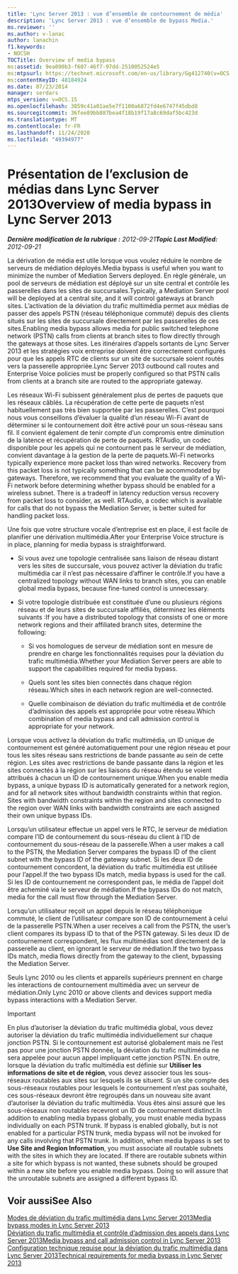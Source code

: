 ```yaml
---
title: 'Lync Server 2013 : vue d’ensemble de contournement de média'
description: 'Lync Server 2013 : vue d’ensemble de bypass Media.'
ms.reviewer: ''
ms.author: v-lanac
author: lanachin
f1.keywords:
- NOCSH
TOCTitle: Overview of media bypass
ms:assetid: 9ea090b3-f607-46f7-97dd-2510052524e5
ms:mtpsurl: https://technet.microsoft.com/en-us/library/Gg412740(v=OCS.15)
ms:contentKeyID: 48184924
ms.date: 07/23/2014
manager: serdars
mtps_version: v=OCS.15
ms.openlocfilehash: 3859c41a01ae5e7f1100a6872fd4e6747f45dbd8
ms.sourcegitcommit: 36fee89bb887bea4f18b19f17a8c69daf5bc423d
ms.translationtype: MT
ms.contentlocale: fr-FR
ms.lasthandoff: 11/24/2020
ms.locfileid: "49394977"
---
```

# <a name="overview-of-media-bypass-in-lync-server-2013"></a><span data-ttu-id="176c4-103">Présentation de l’exclusion de médias dans Lync Server 2013</span><span class="sxs-lookup"><span data-stu-id="176c4-103">Overview of media bypass in Lync Server 2013</span></span>

<div data-xmlns="http://www.w3.org/1999/xhtml">

<div class="topic" data-xmlns="http://www.w3.org/1999/xhtml" data-msxsl="urn:schemas-microsoft-com:xslt" data-cs="https://msdn.microsoft.com/">

<div data-asp="https://msdn2.microsoft.com/asp">



</div>

<div id="mainSection">

<div id="mainBody"><span data-ttu-id="176c4-104">

<span> </span></span><span class="sxs-lookup"><span data-stu-id="176c4-104">

<span> </span></span></span>

<span data-ttu-id="176c4-105">_**Dernière modification de la rubrique :** 2012-09-21_</span><span class="sxs-lookup"><span data-stu-id="176c4-105">_**Topic Last Modified:** 2012-09-21_</span></span>

<span data-ttu-id="176c4-106">La dérivation de média est utile lorsque vous voulez réduire le nombre de serveurs de médiation déployés.</span><span class="sxs-lookup"><span data-stu-id="176c4-106">Media bypass is useful when you want to minimize the number of Mediation Servers deployed.</span></span> <span data-ttu-id="176c4-107">En règle générale, un pool de serveurs de médiation est déployé sur un site central et contrôle les passerelles dans les sites de succursales.</span><span class="sxs-lookup"><span data-stu-id="176c4-107">Typically, a Mediation Server pool will be deployed at a central site, and it will control gateways at branch sites.</span></span> <span data-ttu-id="176c4-108">L’activation de la déviation du trafic multimédia permet aux médias de passer des appels PSTN (réseau téléphonique commuté) depuis des clients situés sur les sites de succursale directement par les passerelles de ces sites.</span><span class="sxs-lookup"><span data-stu-id="176c4-108">Enabling media bypass allows media for public switched telephone network (PSTN) calls from clients at branch sites to flow directly through the gateways at those sites.</span></span> <span data-ttu-id="176c4-109">Les itinéraires d’appels sortants de Lync Server 2013 et les stratégies voix entreprise doivent être correctement configurés pour que les appels RTC de clients sur un site de succursale soient routés vers la passerelle appropriée.</span><span class="sxs-lookup"><span data-stu-id="176c4-109">Lync Server 2013 outbound call routes and Enterprise Voice policies must be properly configured so that PSTN calls from clients at a branch site are routed to the appropriate gateway.</span></span>

<span data-ttu-id="176c4-p102">Les réseaux Wi-Fi subissent généralement plus de pertes de paquets que les réseaux câblés. La récupération de cette perte de paquets n’est habituellement pas très bien supportée par les passerelles. C’est pourquoi nous vous conseillons d’évaluer la qualité d’un réseau Wi-Fi avant de déterminer si le contournement doit être activé pour un sous-réseau sans fil. Il convient également de tenir compte d’un compromis entre diminution de la latence et récupération de perte de paquets. RTAudio, un codec disponible pour les appels qui ne contournent pas le serveur de médiation, convient davantage à la gestion de la perte de paquets.</span><span class="sxs-lookup"><span data-stu-id="176c4-p102">Wi-Fi networks typically experience more packet loss than wired networks. Recovery from this packet loss is not typically something that can be accommodated by gateways. Therefore, we recommend that you evaluate the quality of a Wi-Fi network before determining whether bypass should be enabled for a wireless subnet. There is a tradeoff in latency reduction versus recovery from packet loss to consider, as well. RTAudio, a codec which is available for calls that do not bypass the Mediation Server, is better suited for handling packet loss.</span></span>

<span data-ttu-id="176c4-115">Une fois que votre structure vocale d’entreprise est en place, il est facile de planifier une dérivation multimédia.</span><span class="sxs-lookup"><span data-stu-id="176c4-115">After your Enterprise Voice structure is in place, planning for media bypass is straightforward.</span></span>

  - <span data-ttu-id="176c4-116">Si vous avez une topologie centralisée sans liaison de réseau distant vers les sites de succursale, vous pouvez activer la déviation du trafic multimédia car il n’est pas nécessaire d’affiner le contrôle.</span><span class="sxs-lookup"><span data-stu-id="176c4-116">If you have a centralized topology without WAN links to branch sites, you can enable global media bypass, because fine-tuned control is unnecessary.</span></span>

  - <span data-ttu-id="176c4-117">Si votre topologie distribuée est constituée d’une ou plusieurs régions réseau et de leurs sites de succursale affiliés, déterminez les éléments suivants :</span><span class="sxs-lookup"><span data-stu-id="176c4-117">If you have a distributed topology that consists of one or more network regions and their affiliated branch sites, determine the following:</span></span>
    
      - <span data-ttu-id="176c4-118">Si vos homologues de serveur de médiation sont en mesure de prendre en charge les fonctionnalités requises pour la déviation du trafic multimédia.</span><span class="sxs-lookup"><span data-stu-id="176c4-118">Whether your Mediation Server peers are able to support the capabilities required for media bypass.</span></span>
    
      - <span data-ttu-id="176c4-119">Quels sont les sites bien connectés dans chaque région réseau.</span><span class="sxs-lookup"><span data-stu-id="176c4-119">Which sites in each network region are well-connected.</span></span>
    
      - <span data-ttu-id="176c4-120">Quelle combinaison de déviation du trafic multimédia et de contrôle d’admission des appels est appropriée pour votre réseau.</span><span class="sxs-lookup"><span data-stu-id="176c4-120">Which combination of media bypass and call admission control is appropriate for your network.</span></span>

<span data-ttu-id="176c4-p103">Lorsque vous activez la déviation du trafic multimédia, un ID unique de contournement est généré automatiquement pour une région réseau et pour tous les sites réseau sans restrictions de bande passante au sein de cette région. Les sites avec restrictions de bande passante dans la région et les sites connectés à la région sur les liaisons du réseau étendu se voient attribués à chacun un ID de contournement unique.</span><span class="sxs-lookup"><span data-stu-id="176c4-p103">When you enable media bypass, a unique bypass ID is automatically generated for a network region, and for all network sites without bandwidth constraints within that region. Sites with bandwidth constraints within the region and sites connected to the region over WAN links with bandwidth constraints are each assigned their own unique bypass IDs.</span></span>

<span data-ttu-id="176c4-123">Lorsqu’un utilisateur effectue un appel vers le RTC, le serveur de médiation compare l’ID de contournement du sous-réseau du client à l’ID de contournement du sous-réseau de la passerelle.</span><span class="sxs-lookup"><span data-stu-id="176c4-123">When a user makes a call to the PSTN, the Mediation Server compares the bypass ID of the client subnet with the bypass ID of the gateway subnet.</span></span> <span data-ttu-id="176c4-124">Si les deux ID de contournement concordent, la déviation du trafic multimédia est utilisée pour l’appel.</span><span class="sxs-lookup"><span data-stu-id="176c4-124">If the two bypass IDs match, media bypass is used for the call.</span></span> <span data-ttu-id="176c4-125">Si les ID de contournement ne correspondent pas, le média de l’appel doit être acheminé via le serveur de médiation.</span><span class="sxs-lookup"><span data-stu-id="176c4-125">If the bypass IDs do not match, media for the call must flow through the Mediation Server.</span></span>

<span data-ttu-id="176c4-126">Lorsqu’un utilisateur reçoit un appel depuis le réseau téléphonique commuté, le client de l’utilisateur compare son ID de contournement à celui de la passerelle PSTN.</span><span class="sxs-lookup"><span data-stu-id="176c4-126">When a user receives a call from the PSTN, the user’s client compares its bypass ID to that of the PSTN gateway.</span></span> <span data-ttu-id="176c4-127">Si les deux ID de contournement correspondent, les flux multimédias sont directement de la passerelle au client, en ignorant le serveur de médiation.</span><span class="sxs-lookup"><span data-stu-id="176c4-127">If the two bypass IDs match, media flows directly from the gateway to the client, bypassing the Mediation Server.</span></span>

<span data-ttu-id="176c4-128">Seuls Lync 2010 ou les clients et appareils supérieurs prennent en charge les interactions de contournement multimédia avec un serveur de médiation.</span><span class="sxs-lookup"><span data-stu-id="176c4-128">Only Lync 2010 or above clients and devices support media bypass interactions with a Mediation Server.</span></span>

<div>


> [!IMPORTANT]  
> <span data-ttu-id="176c4-p106">En plus d’autoriser la déviation du trafic multimédia global, vous devez autoriser la déviation du trafic multimédia individuellement sur chaque jonction PSTN. Si le contournement est autorisé globalement mais ne l’est pas pour une jonction PSTN donnée, la déviation du trafic multimédia ne sera appelée pour aucun appel impliquant cette jonction PSTN. En outre, lorsque la déviation du trafic multimédia est définie sur <STRONG>Utiliser les informations de site et de région</STRONG>, vous devez associer tous les sous-réseaux routables aux sites sur lesquels ils se situent. Si un site compte des sous-réseaux routables pour lesquels le contournement n’est pas souhaité, ces sous-réseaux devront être regroupés dans un nouveau site avant d’autoriser la déviation du trafic multimédia. Vous êtes ainsi assuré que les sous-réseaux non routables recevront un ID de contournement distinct.</span><span class="sxs-lookup"><span data-stu-id="176c4-p106">In addition to enabling media bypass globally, you must enable media bypass individually on each PSTN trunk. If bypass is enabled globally, but is not enabled for a particular PSTN trunk, media bypass will not be invoked for any calls involving that PSTN trunk. In addition, when media bypass is set to <STRONG>Use Site and Region Information</STRONG>, you must associate all routable subnets with the sites in which they are located. If there are routable subnets within a site for which bypass is not wanted, these subnets should be grouped within a new site before you enable media bypass. Doing so will assure that the unroutable subnets are assigned a different bypass ID.</span></span>



</div>

<div>

## <a name="see-also"></a><span data-ttu-id="176c4-134">Voir aussi</span><span class="sxs-lookup"><span data-stu-id="176c4-134">See Also</span></span>


[<span data-ttu-id="176c4-135">Modes de déviation du trafic multimédia dans Lync Server 2013</span><span class="sxs-lookup"><span data-stu-id="176c4-135">Media bypass modes in Lync Server 2013</span></span>](lync-server-2013-media-bypass-modes.md)  
[<span data-ttu-id="176c4-136">Déviation du trafic multimédia et contrôle d’admission des appels dans Lync Server 2013</span><span class="sxs-lookup"><span data-stu-id="176c4-136">Media bypass and call admission control in Lync Server 2013</span></span>](lync-server-2013-media-bypass-and-call-admission-control.md)  
[<span data-ttu-id="176c4-137">Configuration technique requise pour la déviation du trafic multimédia dans Lync Server 2013</span><span class="sxs-lookup"><span data-stu-id="176c4-137">Technical requirements for media bypass in Lync Server 2013</span></span>](lync-server-2013-technical-requirements-for-media-bypass.md)  
  

<span data-ttu-id="176c4-138"></div>

</div>

<span> </span>

</div>

</div>

</span><span class="sxs-lookup"><span data-stu-id="176c4-138"></div>

</div>

<span> </span>

</div>

</div>

</span></span></div>

